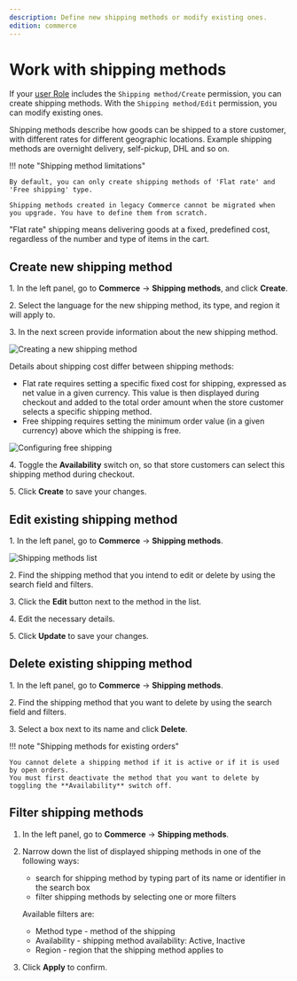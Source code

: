 ```yaml
---
description: Define new shipping methods or modify existing ones.
edition: commerce
---
```


# Work with shipping methods

If your [user Role](work_with_permissions.md) includes the `Shipping method/Create` permission, you can create shipping methods. 
With the `Shipping method/Edit` permission, you can modify existing ones.

Shipping methods describe how goods can be shipped to a store customer, with different rates for different geographic locations. 
Example shipping methods are overnight delivery, self-pickup, DHL and so on.

!!! note "Shipping method limitations"

    By default, you can only create shipping methods of 'Flat rate' and 'Free shipping' type. 
    
    Shipping methods created in legacy Commerce cannot be migrated when you upgrade. You have to define them from scratch.

"Flat rate" shipping means delivering goods at a fixed, predefined cost, regardless of the number and type of items in the cart. 

## Create new shipping method 

1\. In the left panel, go to **Commerce** -> **Shipping methods**, and click **Create**.

2\. Select the language for the new shipping method, its type, and region it will apply to.

3\. In the next screen provide information about the new shipping method.

![Creating a new shipping method](create_new_shipping_method.png)

Details about shipping cost differ between shipping methods:

- Flat rate requires setting a specific fixed cost for shipping, expressed as net value in a given currency. 
This value is then displayed during checkout and added to the total order amount when the store customer selects a specific shipping method.
- Free shipping requires setting the minimum order value (in a given currency) above which the shipping is free.

![Configuring free shipping](free_shipping.png)

4\. Toggle the **Availability** switch on, so that store customers can select this shipping method during checkout.

5\. Click **Create** to save your changes.

## Edit existing shipping method

1\. In the left panel, go to **Commerce** -> **Shipping methods**.

![Shipping methods list](shipping_methods_list.png)

2\. Find the shipping method that you intend to edit or delete by using the search field and filters.

3\. Click the **Edit** button next to the method in the list.

4\. Edit the necessary details.

5\. Click **Update** to save your changes.

## Delete existing shipping method

1\. In the left panel, go to **Commerce** -> **Shipping methods**.

2\. Find the shipping method that you want to delete by using the search field and filters.

3\. Select a box next to its name and click **Delete**.

!!! note "Shipping methods for existing orders"

    You cannot delete a shipping method if it is active or if it is used by open orders. 
    You must first deactivate the method that you want to delete by toggling the **Availability** switch off.

## Filter shipping methods

1. In the left panel, go to **Commerce** -> **Shipping methods**.
2. Narrow down the list of displayed shipping methods in one of the following ways:

    - search for shipping method by typing part of its name or identifier in the search box
    - filter shipping methods by selecting one or more filters

    Available filters are:

    - Method type - method of the shipping
    - Availability - shipping method availability: Active, Inactive
    - Region - region that the shipping method applies to

3. Click **Apply** to confirm.